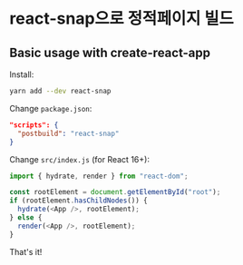 # react-snap으로 정적페이지 빌드

## Basic usage with create-react-app

Install:

```sh
yarn add --dev react-snap
```

Change `package.json`:

```json
"scripts": {
  "postbuild": "react-snap"
}
```

Change `src/index.js` (for React 16+):

```js
import { hydrate, render } from "react-dom";

const rootElement = document.getElementById("root");
if (rootElement.hasChildNodes()) {
  hydrate(<App />, rootElement);
} else {
  render(<App />, rootElement);
}
```

That's it!